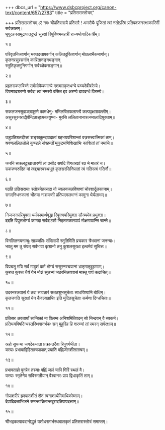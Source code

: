 +++
dbcs_url = "https://www.dsbcproject.org/canon-text/content/657/2783"
title = "प्रतिसरास्तोत्रम्"

+++
प्रतिसरास्तोत्रम्
ॐ नमः श्रीप्रतिसरायै
प्रतिसरै ! अमरौघैः पूजितां त्वां नतोऽस्मि 
प्रतिपदजनरक्षाकारिणीं सर्वकालम्।  
भृगुदहनसमुद्रापातदुःखे सुरक्षां 
रिपुविषभयहत्रीं राज्यभोगादिकर्त्रीम्॥

१॥

परिवृतनिजवर्गान् भक्तदत्तापवर्गान् 
कलितदुरितवर्गान् मोक्षलाभैकमार्गान्।  
कृतनरसुरसर्गान् कारितानङ्गभङ्गान्  
स्तुतिकृतमुनिगर्गान् सर्वरक्षैकसङ्गान्॥

२॥

प्रहृतसकलविघ्ने सर्वलोकैकमान्ये 
दशबलकृतधन्ये पञ्चदेवीवरेण्ये।  
विषमपदशरण्ये सर्वदा त्वां नमस्ये 
वसित इव अरण्ये दावदग्धे विरस्ये॥

३॥

सकलजनसुवाञ्छापूरणे कामधेनु-
मभिलषितफलाप्त्यै कल्पवृक्षाग्रवल्लीम्।  
असुरसुरनराद्यैर्वन्दिताङ्घ्र्यब्जयुग्मा-
मुरसि ललितानानारत्नमालादियुक्ताम्॥

४॥

उडुपतिशतदीप्तां शङ्खकुन्दावदातां 
ग्रहभयपरिशान्तां वज्रसत्त्वात्मिकां ताम्।  
श्रवणललितलोले कुण्डले संवहन्तीं 
मुकुटमणिशिखाभिः काशितां तां नमामि॥

५॥

जननि सकलदुःखात्तारणी त्वं प्रसीद
सपदि विगतरक्षां रक्ष मे मातरं च।  
सकरुणरुदितं मां त्वद्दयास्वस्थभूतं 
कृतसरसिनिपातां त्वं गतिस्त्वं गतिर्नौ॥

६॥

पठति प्रतिसरायाः स्तोत्रमेतत्सदा यो 
ज्वलनजलविषाणां चोरशार्दूलकानाम्।  
सगदनिधनकानां भीतया नाशयन्ती 
प्रतिपदमलभग्नं कामुना धैर्यलाभम्॥

७॥

निजजनपरियुक्ता धर्मकामार्थवृद्धा 
रिपुगणपरिमुक्ता सौख्यमेव प्रभुक्ता।  
ददति विपुलभोग्यं कामदा सर्वदाऽसौ 
निहतसकलपापं मोक्षमायान्ति चान्ते॥

८॥

विगलितनयनाम्बुः साञ्जलिः संविलापी 
स्तुतिमिति प्रचकार त्रैभवानां जनन्याः।  
भवतु मम तु संपत् सर्वभावा कृशानो 
तनु कुशलसुरक्षा इत्थमेवं सुचित्तः॥

९॥

विपचतु मयि सर्वं मादृशं कर्म भोग्यं 
ससुरनरचयानां भ्रातृमातृद्रुहाणाम्।  
कुरुत कुरुत धैर्यं येन मोक्षं सुलभ्यं 
जठरनिलयवासं मास्तु पापं कदाचित्॥

१०॥

उदरनरकवासं ये तदा सावतारं 
सततशुभसुचेताः साधयिष्यामि बोधिम्।  
कृतजगति सुरक्षां येन कैवल्यप्राप्तिः 
इति मुदितसुचेताः कर्मणा दिग्धचित्तः॥

११॥

प्रतिसर अवतार्यां साम्बिकां मा विलम्ब 
अनिशमितिवदन् सो निन्दयन् वै स्वकर्म।  
प्रतिभयविषदिग्धस्तस्थिवानर्भकः सन् 
मुहुरिह हि शरण्यां तां स्मरन् सर्वरक्षाम्॥

१२॥

अहो सुधन्या जगदेकमाता प्रक्रान्तदैवा रिपुवर्गभीता।  
यस्याः प्रभावाद्विहितात्यपापात् प्रयाति वह्निर्जलशीतलत्वम्॥

१३॥

प्रभावताहो पुनरेव तस्याः 
वह्निं जलं चापि गिरिं स्थलं वै।  
यस्याः स्मृतेनैव सविस्मतीयान् 
वैश्वानरः प्राप द्विधाकृतिं ताम्॥

१४॥

गोपाशरीरं ह्रदपातशीतं शैतं त्वनाशार्थमिवाधिकोष्णाम्।  
दैवादिदत्ताभिजने समन्तान्नितान्तदूरादतिपापदत्ताम्॥

१५॥

श्रीभद्रकल्पावदानोद्धृतं यशोधरागर्भस्थबालकृतं
प्रतिसरास्तोत्रं समाप्तम्।  
